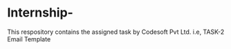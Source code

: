 # Internship-
This respository contains the assigned task by Codesoft Pvt Ltd. i.e, TASK-2 Email Template

